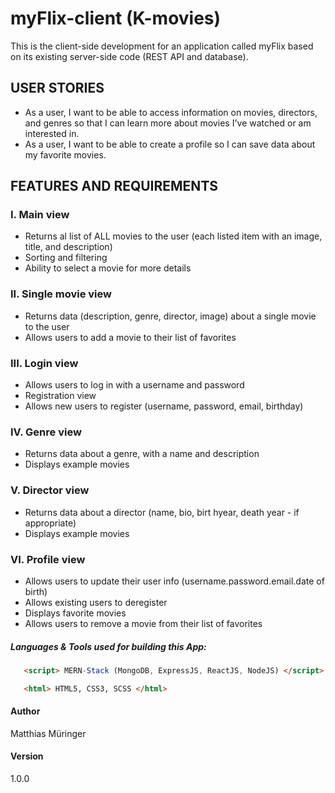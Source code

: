 # myFlix-client (K-movies)

This is the client-side development for an application called myFlix based on its existing server-side code (REST API and database).

## USER STORIES

- As a user, I want to be able to access information on movies, directors, and genres so that I can learn more about movies I've watched or am interested in.
- As a user, I want to be able to create a profile so I can save data about my favorite movies.

## FEATURES AND REQUIREMENTS

### I. Main view

* Returns al list of ALL movies to the user (each listed item with an image, title, and description)
* Sorting and filtering
* Ability to select a movie for more details

### II. Single movie view

* Returns data (description, genre, director, image) about a single movie to the user
* Allows users to add a movie to their list of favorites

### III. Login view

* Allows users to log in with a username and password
* Registration view
* Allows new users to register (username, password, email, birthday)

### IV. Genre view

* Returns data about a genre, with a name and description
* Displays example movies

### V. Director view

* Returns data about a director (name, bio, birt hyear, death year - if appropriate)
* Displays example movies

### VI. Profile view

* Allows users to update their user info (username.password.email.date of birth)
* Allows existing users to deregister
* Displays favorite movies
* Allows users to remove a movie from their list of favorites

##### Languages & Tools used for building this App:
```html
   <script> MERN-Stack (MongoDB, ExpressJS, ReactJS, NodeJS) </script>
 ```
```html
   <html> HTML5, CSS3, SCSS </html>
 ```
 
 #### Author
 
 Matthias Müringer
 
 
#### Version
 
 1.0.0
